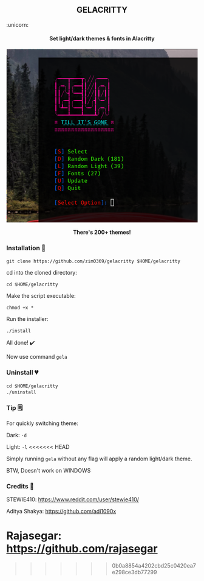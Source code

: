 <h2 align='center'>GELACRITTY</h1> :unicorn:
<h4 align='center'>Set light/dark themes & fonts in Alacritty</h1>

![PREVIEW](images/preview.png)

<p align='center'><strong>There's 200+ themes!</strong></p>

### Installation :arrow_down_small:

```
git clone https://github.com/zim0369/gelacritty $HOME/gelacritty
```
cd into the cloned directory:
```
cd $HOME/gelacritty
```
Make the script executable:
```
chmod +x *
```
Run the installer:
```
./install
```
All done! :heavy_check_mark:

Now use command `gela`

### Uninstall :broken_heart:
```
cd $HOME/gelacritty
./uninstall
```

### Tip :spiral_notepad:

For quickly switching theme:

Dark: `-d`

Light: `-l`
<<<<<<< HEAD

Simply running `gela` without any flag will apply a random light/dark theme.

BTW, Doesn't work on WINDOWS

### Credits :hugs:

STEWIE410: https://www.reddit.com/user/stewie410/ 

Aditya Shakya: https://github.com/adi1090x 

Rajasegar: https://github.com/rajasegar
=======
>>>>>>> 0b0a8854a4202cbd25c0420ea7e298ce3db77299
